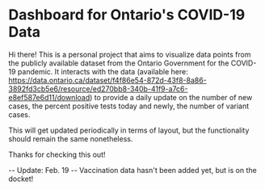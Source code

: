 # Dashboard for Ontario's COVID-19 Data



Hi there! This is a personal project that aims to visualize data points from the publicly available dataset from the Ontario Government for the COVID-19 pandemic. It interacts with the data (available here: https://data.ontario.ca/dataset/f4f86e54-872d-43f8-8a86-3892fd3cb5e6/resource/ed270bb8-340b-41f9-a7c6-e8ef587e6d11/download) to provide a daily update on the number of new cases, the percent positive tests today and newly, the number of variant cases.

This will get updated periodically in terms of layout, but the functionality should remain the same nonetheless.

Thanks for checking this out! 

-- Update: Feb. 19 --
Vaccination data hasn't been added yet, but is on the docket!
